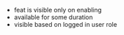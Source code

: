 - feat is visible only on enabling
- available for some duration
- visible based on logged in user role
